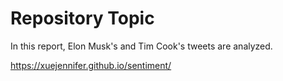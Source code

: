 # Repository Topic

In this report, Elon Musk's and Tim Cook's tweets are analyzed.

https://xuejennifer.github.io/sentiment/
 
